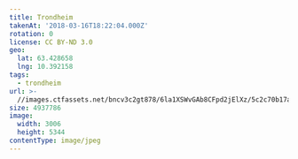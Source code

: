 ```yaml
---
title: Trondheim
takenAt: '2018-03-16T18:22:04.000Z'
rotation: 0
license: CC BY-ND 3.0
geo:
  lat: 63.428658
  lng: 10.392158
tags:
  - trondheim
url: >-
  //images.ctfassets.net/bncv3c2gt878/6la1XSWvGAb8CFpd2jElXz/5c2c70b17ab3c38659bbf9f9b0ddae37/trondheim_40000883565_o
size: 4937786
image:
  width: 3006
  height: 5344
contentType: image/jpeg
---
```


